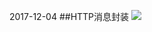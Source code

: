 2017-12-04
##HTTP消息封装
![](https://github.com/t734070824/tq.java/blob/master/tq.java.http/src/main/java/_tujie_http/1.png?raw=true)
